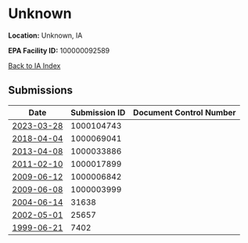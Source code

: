 # Unknown

**Location:** Unknown, IA

**EPA Facility ID:** 100000092589

[Back to IA Index](../../index.md)

## Submissions

| Date | Submission ID | Document Control Number |
|------|--------------|-------------------------|
| [2023-03-28](submissions/1000104743.md) | 1000104743 |  |
| [2018-04-04](submissions/1000069041.md) | 1000069041 |  |
| [2013-04-08](submissions/1000033886.md) | 1000033886 |  |
| [2011-02-10](submissions/1000017899.md) | 1000017899 |  |
| [2009-06-12](submissions/1000006842.md) | 1000006842 |  |
| [2009-06-08](submissions/1000003999.md) | 1000003999 |  |
| [2004-06-14](submissions/31638.md) | 31638 |  |
| [2002-05-01](submissions/25657.md) | 25657 |  |
| [1999-06-21](submissions/7402.md) | 7402 |  |
